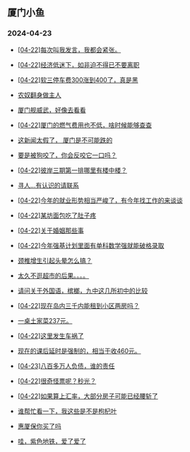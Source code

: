 ## 厦门小鱼 
### 2024-04-23

+ [[04-22]每次叫我发言，我都会紧张。](http://bbs.xmfish.com/read-htm-tid-18179852.html)

+ [[04-22]经济低迷下，如非迫不得已不要离职](http://bbs.xmfish.com/read-htm-tid-18180050.html)

+ [[04-22]软三停车费300涨到400了，真是黑](http://bbs.xmfish.com/read-htm-tid-18179995.html)

+ [农奴翻身做主人](http://bbs.xmfish.com/read-htm-tid-18179977.html)

+ [厦门舰威武，好像去看看](http://bbs.xmfish.com/read-htm-tid-18180044.html)

+ [[04-22]厦门的燃气费用也不低，啥时候能够查查](http://bbs.xmfish.com/read-htm-tid-18179917.html)

+ [这新闻太假了， 厦门是不可能跌的](http://bbs.xmfish.com/read-htm-tid-18180207.html)

+ [要是被狗咬了，你会反咬它一口吗？](http://bbs.xmfish.com/read-htm-tid-18179833.html)

+ [[04-22]彼岸三期第一排哪里有楼中楼？](http://bbs.xmfish.com/read-htm-tid-18180092.html)

+ [寻人…有认识的请联系](http://bbs.xmfish.com/read-htm-tid-18179912.html)

+ [[04-22]今年的就业形势相当严峻了，有今年找工作的来谈谈](http://bbs.xmfish.com/read-htm-tid-18180199.html)

+ [[04-22]某坊面包吃了肚子疼](http://bbs.xmfish.com/read-htm-tid-18179968.html)

+ [[04-22]关于婚姻那些事](http://bbs.xmfish.com/read-htm-tid-18180260.html)

+ [[04-22]今年强基计划里面有单科数学强就能破格录取](http://bbs.xmfish.com/read-htm-tid-18179986.html)

+ [颈椎增生引起头晕怎么搞？](http://bbs.xmfish.com/read-htm-tid-18180006.html)

+ [太久不逛超市的后果。。。。](http://bbs.xmfish.com/read-htm-tid-18180267.html)

+ [请问关于外国语，槟榔，九中这几所初中的比较](http://bbs.xmfish.com/read-htm-tid-18180062.html)

+ [[04-22]现在岛内三千内能租到小区两房吗？](http://bbs.xmfish.com/read-htm-tid-18180286.html)

+ [一桌土家菜237元。](http://bbs.xmfish.com/read-htm-tid-18180338.html)

+ [[04-22]这里发生车祸了](http://bbs.xmfish.com/read-htm-tid-18180191.html)

+ [现在的课后延时是强制的，相当于收460元。](http://bbs.xmfish.com/read-htm-tid-18180380.html)

+ [[04-23]八百多万人负债，谁的责任](http://bbs.xmfish.com/read-htm-tid-18180400.html)

+ [[04-22]很奇怪票呢？秒光？](http://bbs.xmfish.com/read-htm-tid-18180169.html)

+ [[04-22]如果算上汇率，大部分房子可能已经腰斩了](http://bbs.xmfish.com/read-htm-tid-18180377.html)

+ [谁帮忙看一下，我这些是不是枸杞叶](http://bbs.xmfish.com/read-htm-tid-18180339.html)

+ [惠厦保你买了吗](http://bbs.xmfish.com/read-htm-tid-18180454.html)

+ [哇，紫色地铁，爱了爱了](http://bbs.xmfish.com/read-htm-tid-18180465.html)

